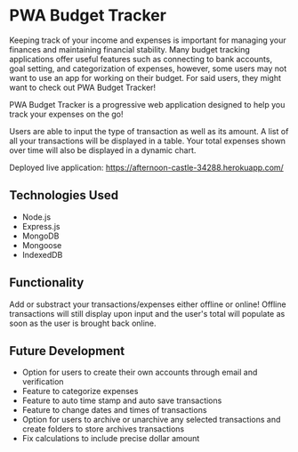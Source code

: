 # PWA Budget Tracker
Keeping track of your income and expenses is important for managing your finances and maintaining financial stability. Many budget tracking applications offer useful features such as connecting to bank accounts, goal setting, and categorization of expenses, however, some users may not want to use an app for working on their budget. For said users, they might want to check out PWA Budget Tracker!

PWA Budget Tracker is a progressive web application designed to help you track your expenses on the go!

Users are able to input the type of transaction as well as its amount. A list of all your transactions will be displayed in a table. Your total expenses shown over time will also be displayed in a dynamic chart.

Deployed live application: https://afternoon-castle-34288.herokuapp.com/

## Technologies Used
* Node.js
* Express.js
* MongoDB
* Mongoose
* IndexedDB

## Functionality
Add or substract your transactions/expenses either offline or online! Offline transactions will still display upon input and the user's total will populate as soon as the user is brought back online.

## Future Development
* Option for users to create their own accounts through email and verification
* Feature to categorize expenses
* Feature to auto time stamp and auto save transactions
* Feature to change dates and times of transactions
* Option for users to archive or unarchive any selected transactions and create folders to store archives transactions
* Fix calculations to include precise dollar amount
